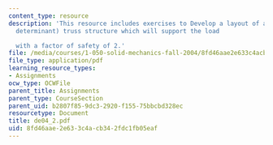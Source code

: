 ```yaml
---
content_type: resource
description: 'This resource includes exercises to Develop a layout of a (statically
  determinant) truss structure which will support the load

  with a factor of safety of 2.'
file: /media/courses/1-050-solid-mechanics-fall-2004/8fd46aae2e633c4acb342fdc1fb05eaf_de04_2.pdf
file_type: application/pdf
learning_resource_types:
- Assignments
ocw_type: OCWFile
parent_title: Assignments
parent_type: CourseSection
parent_uid: b2807f85-9dc3-2920-f155-75bbcbd328ec
resourcetype: Document
title: de04_2.pdf
uid: 8fd46aae-2e63-3c4a-cb34-2fdc1fb05eaf
---
```

